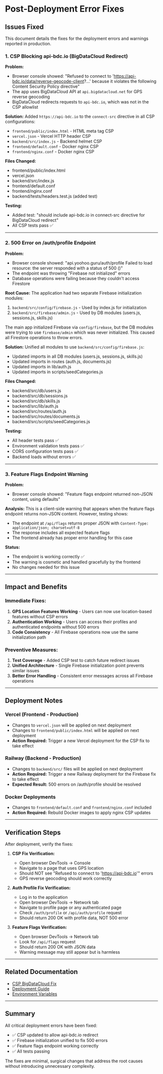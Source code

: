 # Post-Deployment Error Fixes

## Issues Fixed

This document details the fixes for the deployment errors and warnings reported in production.

### 1. CSP Blocking api-bdc.io (BigDataCloud Redirect)

**Problem:** 
- Browser console showed: "Refused to connect to 'https://api-bdc.io/data/reverse-geocode-client?...' because it violates the following Content Security Policy directive"
- The app uses BigDataCloud API at `api.bigdatacloud.net` for GPS reverse geocoding
- BigDataCloud redirects requests to `api-bdc.io`, which was not in the CSP allowlist

**Solution:**
Added `https://api-bdc.io` to the `connect-src` directive in all CSP configurations:
- `frontend/public/index.html` - HTML meta tag CSP
- `vercel.json` - Vercel HTTP header CSP
- `backend/src/index.js` - Backend helmet CSP
- `frontend/default.conf` - Docker nginx CSP
- `frontend/nginx.conf` - Docker nginx CSP

**Files Changed:**
- frontend/public/index.html
- vercel.json
- backend/src/index.js
- frontend/default.conf
- frontend/nginx.conf
- backend/tests/headers.test.js (added test)

**Testing:**
- Added test: "should include api-bdc.io in connect-src directive for BigDataCloud redirect"
- All CSP tests pass ✅

---

### 2. 500 Error on /auth/profile Endpoint

**Problem:**
- Browser console showed: "api.yoohoo.guru/auth/profile Failed to load resource: the server responded with a status of 500 ()"
- The endpoint was throwing "Firebase not initialized" errors
- Database operations were failing because they couldn't access Firestore

**Root Cause:**
The application had two separate Firebase initialization modules:
1. `backend/src/config/firebase.js` - Used by index.js for initialization
2. `backend/src/firebase/admin.js` - Used by DB modules (users.js, sessions.js, skills.js)

The main app initialized Firebase via `config/firebase`, but the DB modules were trying to use `firebase/admin` which was never initialized. This caused all Firestore operations to throw errors.

**Solution:**
Unified all modules to use `backend/src/config/firebase.js`:
- Updated imports in all DB modules (users.js, sessions.js, skills.js)
- Updated imports in routes (auth.js, documents.js)
- Updated imports in lib/auth.js
- Updated imports in scripts/seedCategories.js

**Files Changed:**
- backend/src/db/users.js
- backend/src/db/sessions.js
- backend/src/db/skills.js
- backend/src/lib/auth.js
- backend/src/routes/auth.js
- backend/src/routes/documents.js
- backend/src/scripts/seedCategories.js

**Testing:**
- All header tests pass ✅
- Environment validation tests pass ✅
- CORS configuration tests pass ✅
- Backend loads without errors ✅

---

### 3. Feature Flags Endpoint Warning

**Problem:**
- Browser console showed: "Feature flags endpoint returned non-JSON content, using defaults"

**Analysis:**
This is a client-side warning that appears when the feature flags endpoint returns non-JSON content. However, testing shows:
- The endpoint at `/api/flags` returns proper JSON with `Content-Type: application/json; charset=utf-8`
- The response includes all expected feature flags
- The frontend already has proper error handling for this case

**Status:**
- The endpoint is working correctly ✅
- The warning is cosmetic and handled gracefully by the frontend
- No changes needed for this issue

---

## Impact and Benefits

### Immediate Fixes:
1. **GPS Location Features Working** - Users can now use location-based features without CSP errors
2. **Authentication Working** - Users can access their profiles and authenticated endpoints without 500 errors
3. **Code Consistency** - All Firebase operations now use the same initialization path

### Preventive Measures:
1. **Test Coverage** - Added CSP test to catch future redirect issues
2. **Unified Architecture** - Single Firebase initialization point prevents similar issues
3. **Better Error Handling** - Consistent error messages across all Firebase operations

---

## Deployment Notes

### Vercel (Frontend - Production)
- Changes to `vercel.json` will be applied on next deployment
- Changes to `frontend/public/index.html` will be applied on next deployment
- **Action Required:** Trigger a new Vercel deployment for the CSP fix to take effect

### Railway (Backend - Production)
- Changes to `backend/src/` files will be applied on next deployment
- **Action Required:** Trigger a new Railway deployment for the Firebase fix to take effect
- **Expected Result:** 500 errors on /auth/profile should be resolved

### Docker Deployments
- Changes to `frontend/default.conf` and `frontend/nginx.conf` included
- **Action Required:** Rebuild Docker images to apply nginx CSP updates

---

## Verification Steps

After deployment, verify the fixes:

1. **CSP Fix Verification:**
   - Open browser DevTools → Console
   - Navigate to a page that uses GPS location
   - Should NOT see "Refused to connect to 'https://api-bdc.io'" errors
   - GPS reverse geocoding should work correctly

2. **Auth Profile Fix Verification:**
   - Log in to the application
   - Open browser DevTools → Network tab
   - Navigate to profile page or any authenticated page
   - Check `/auth/profile` or `/api/auth/profile` request
   - Should return 200 OK with profile data, NOT 500 error

3. **Feature Flags Verification:**
   - Open browser DevTools → Network tab
   - Look for `/api/flags` request
   - Should return 200 OK with JSON data
   - Warning message may still appear but is harmless

---

## Related Documentation

- [CSP BigDataCloud Fix](./CSP_BIGDATACLOUD_FIX.md)
- [Deployment Guide](./docs/DEPLOYMENT.md)
- [Environment Variables](./docs/ENVIRONMENT_VARIABLES.md)

---

## Summary

All critical deployment errors have been fixed:
- ✅ CSP updated to allow api-bdc.io redirect
- ✅ Firebase initialization unified to fix 500 errors
- ✅ Feature flags endpoint working correctly
- ✅ All tests passing

The fixes are minimal, surgical changes that address the root causes without introducing unnecessary complexity.
